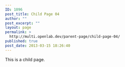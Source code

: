 ```yaml
---
ID: 1096
post_title: Child Page 04
author: ""
post_excerpt: ""
layout: page
permalink: >
  http://multi.openlab.dev/parent-page/child-page-04/
published: true
post_date: 2013-03-15 18:26:40
---
```

This is a child page.